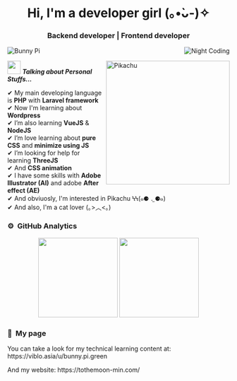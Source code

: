 <h1 align="center">Hi, I'm a developer girl 	(｡•̀ᴗ-)✧</h1>
<h3 align="center">Backend developer | Frontend developer</h3>
<img alt="Night Coding" src="https://scontent.fpnh22-1.fna.fbcdn.net/v/t1.0-9/56564628_2072370349542377_2660031730706022400_o.jpg?_nc_cat=105&ccb=3&_nc_sid=e3f864&_nc_ohc=GGH2ca0ArGcAX8zTaC0&_nc_ht=scontent.fpnh22-1.fna&oh=858c79bb4a8199a9870e8e1d4181861a&oe=605E63A1" align="right"/>
<p>
<p align="left"> <img src="https://komarev.com/ghpvc/?username=BunnyPi04a&label=Profile%20views&color=f07167&style=flat" alt="Bunny Pi" /> </p>
<img align="right" width=280px alt="Pikachu" src="https://scontent.fpnh22-1.fna.fbcdn.net/v/t1.0-9/86730427_2665376556908417_8868888002001108992_o.jpg?_nc_cat=111&ccb=3&_nc_sid=09cbfe&_nc_ohc=z60hCE8-mswAX9nXsPZ&_nc_ht=scontent.fpnh22-1.fna&oh=6dd691ac427e77b2335f3fec6f34d593&oe=605C90FF" />

<img src="https://i.pinimg.com/236x/5e/58/d8/5e58d8c461f2c6573461a316f6093043.jpg" width="30px">&nbsp;***Talking about Personal Stuffs...***

✔ My main developing language is **PHP** with **Laravel framework**<br>
✔ Now I'm learning about **Wordpress**<br>
✔ I’m also learning **VueJS** & **NodeJS**<br>
✔ I’m love learning about **pure CSS** and **minimize using JS**<br>
✔ I’m looking for help for learning **ThreeJS**<br>
✔ And **CSS animation**<br>
✔ I have some skills with **Adobe Illustrator (AI)** and adobe **After effect (AE)**<br>
✔ And obviuosly, I'm interested in Pikachu ϞϞ(๑⚈ ․̫ ⚈๑)<br>
✔ And also, I'm a cat lover (｡>︿<｡) <br>
 

### ⚙️ &nbsp;GitHub Analytics
<p align="center">
  <img height="180em" src="https://github-readme-stats.vercel.app/api?username=BunnyPi04&include_all_commits=true&count_private=true&show_icons=true&line_height=20&title_color=f07167&icon_color=0081a7&text_color=f4a261&bg_color=fdfcdc,fdfcdc,fdfcdc"/>

<img height="180em" src="https://github-readme-stats-eight-theta.vercel.app/api/top-langs/?username=BunnyPi04&layout=compact&langs_count=8&theme=algolia&title_color=f07167&icon_color=0081a7&text_color=f4a261&bg_color=fdfcdc,fdfcdc,fdfcdc"/>
</p>

### 🌱 &nbsp;My page
<p>You can take a look for my technical learning content at: https://viblo.asia/u/bunny.pi.green</p>
<p>And my website: https://tothemoon-min.com/</p>
